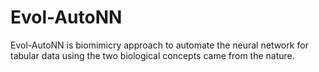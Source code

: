 # Evol-AutoNN
 
Evol-AutoNN is biomimicry approach to automate the neural network for tabular data using the two biological concepts came from the nature. 
